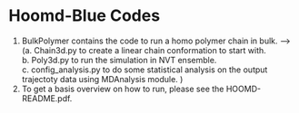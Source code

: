 # Hoomd-Blue Codes
  1. BulkPolymer contains the code to run a homo polymer chain in bulk. --> <br>
    (a. Chain3d.py to create a linear chain conformation to start with. <br> 
     b. Poly3d.py to run the simulation in NVT ensemble. <br> 
     c. config_analysis.py to do some statistical analysis on the output trajectoty data using MDAnalysis module.
    )
  2. To get a basis overview on how to run, please see the HOOMD-README.pdf.
